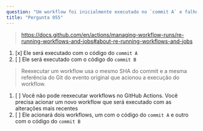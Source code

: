 ```yaml
---
question: "Um workflow foi inicialmente executado no `commit A` e falhou. Você corrigiu o workflow no `commit B`. Quando você reexecutar esse workflow, ele será executado com o código de qual commit?"
title: "Pergunta 055"
---
```


> https://docs.github.com/en/actions/managing-workflow-runs/re-running-workflows-and-jobs#about-re-running-workflows-and-jobs
1. [x] Ele será executado com o código do `commit A`
1. [ ] Ele será executado com o código do `commit B`
> Reexecutar um workflow usa o mesmo SHA do commit e a mesma referência do Git do evento original que acionou a execução do workflow.
1. [ ] Você não pode reexecutar workflows no GitHub Actions. Você precisa acionar um novo workflow que será executado com as alterações mais recentes
1. [ ] Ele acionará dois workflows, um com o código do `commit A` e outro com o código do `commit B`

